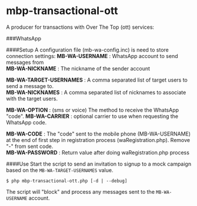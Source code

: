 # mbp-transactional-ott
A producer for transactions with Over The Top (ott) services:

###WhatsApp

####Setup
A configuration file (mb-wa-config.inc) is need to store connection settings:
**MB-WA-USERNAME** : WhatsApp account to send messages from<br />
**MB-WA-NICKNAME** : The nickname of the sender account

**MB-WA-TARGET-USERNAMES** : A comma separated list of target users to send a message to.<br />
**MB-WA-NICKNAMES** : A comma separated list of nicknames to associate with the target users.

**MB-WA-OPTION** : (sms or voice) The method to receive the WhatsApp "code".
**MB-WA-CARRIER** : optional carrier to use when requesting the WhatsApp code.

**MB-WA-CODE** : The "code" sent to the mobile phone (MB-WA-USERNAME) at the end of first step in registration process (waRegistration.php). Remove "-" from sent code.<br />
**MB-WA-PASSWORD** : Return value after doing waRegistration.php process

####Use
Start the script to send an invitation to signup to a mock campaign based on the `MB-WA-TARGET-USERNAMES` value.
```
$ php mbp-transactional-ott.php [-d | --debug]
```
The script will "block" and process any messages sent to the `MB-WA-USERNAME` account.